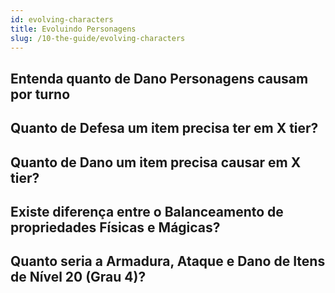 ```yaml
---
id: evolving-characters
title: Evoluindo Personagens
slug: /10-the-guide/evolving-characters
---
```


## Entenda quanto de Dano Personagens causam por turno

## Quanto de Defesa um item precisa ter em X tier?

## Quanto de Dano um item precisa causar em X tier?

## Existe diferença entre o Balanceamento de propriedades Físicas e Mágicas?

## Quanto seria a Armadura, Ataque e Dano de Itens de Nível 20 (Grau 4)?
